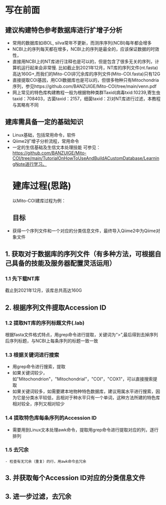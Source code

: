 # 写在前面
## 建议构建特色参考数据库进行扩增子分析
- 常用的数据库如iBOL, silva常年不更新，而测序序列(NCBI)每年都会增多
- NCBI上的序列每天都在增多，NCBI上的序列是最全的，应该保证数据的时效性，
- 直接用NCBI上的NT库进行注释也是可以的，但是包含了很多无关的序列，计算机运行起来会非常慢. 比如截止到2021年12月，NT库的序列文件(nt.fasta)高达160G+,而我们的Mito-COI非冗余库的序列文件(Mito-COI.fasta)只有12G
- 直接提取COI基因，用COI数据库也是可以的，但很多物种只有Mitochondria序列，参见https://github.com/BANZUIGE/Mito-COI/tree/main/venn.pdf
- 网上常见的特色库构建教程一般为根据物种类群Taxid(病毒txid:10239,寄生虫taxid：708403，古菌taxid：2157，细菌taxid：2)对NT库进行过滤，本教程与其略有不同
## 建库需具备一定的基础知识
- Linux基础，包括常用命令，软件
- Qiime2扩增子分析流程，常用命令
- 一定的生信基础及生信文本处理技能
  可参见：https://github.com/BANZUIGE/Mito-COI/tree/main/TutorialOnHowToUseAndBuildACustomDatabase/LearningNote进行学习。
  # 建库过程(思路)
  以Mito-COI建库过程为例：
  ## 目标
 - 获得一个序列文件和一个对应的分类信息文件，最终导入Qiime2中为Qiime对象文件
  ## 1. 获取对于数据库的序列文件（有多种方法，可根据自己具备的技能及服务器配置灵活运用）
  ### 1.1 先下载NT库
  截止到2021年12月，该库总共高达160G
 
  ## 2. 根据序列文件提取Accession ID
   ### 1.2 提取NT库的序列标题文件(.lab)
  根据fasta文件格式特点，用grep命令进行提取，关键词为“>”,最后得到去掉序列后序列标题，与NCBI上每条序列的标题一致一致
   ### 1.3 根据关键词进行搜索
  - 用grep命令进行搜索，提取
  - 如果关键词较少，如"Mitochondrion"，"Mitochondrial"，"COI"，"COX1"，可以直接搜索提取
  - 如果关键词较多，如需要建本地物种特色数据库，建议用属水平进行搜索，因为它是分类水平较低，且相对于种水平只有一个单词，这种方法所建的特色库相对较全，序列又相对较少
  ### 1.4 提取特色库每条序列的Accession ID
  - 需要用到Linux文本处理awk命令，提取用grep命令进行提取对应的列，逐行排列
  ### 1.5 去冗余
    - 检查有无冗余（重复）的行，用awk命令去冗余
  ## 3. 并获取每个Accession ID对应的分类信息文件
  ## 3. 进一步过滤，去冗余
  
